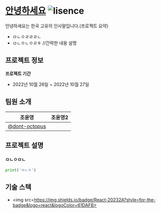 # [안녕하세요](https://github.com/dont-octopus/practice) ![lisence](https://img.shields.io/badge/lisence-MIT-red.svg)

안녕하세요는 한국 고유의 인사말입니다.(프로젝트 요약)

* ㅁㄴㅇㄹㄹㄹㄴ
* ㅁㄴㅇㄴㅇㄹㅎ //간략한 내용 설명

## 프로젝트 정보

**프로젝트 기간**
* 2022년 10월 26일 ~ 2022년 10월 27일

## 팀원 소개
| 조윤영 | 조윤영2 |
| ----- | ----- |
| [@dont-octopus](https://github.com/dont-octopus) | |

## 프로젝트 설명

#### ㅁㄴㅇㅁㄴ
```python
print('ㅁㄴㅇ')
```

## 기술 스텍
 * <img src=https://img.shields.io/badge/React-20232A?style=for-the-badge&logo=react&logoColor=61DAFB>
